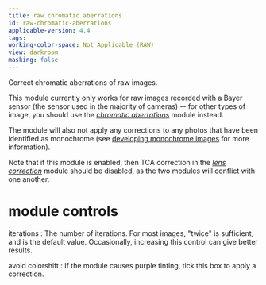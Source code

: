 ```yaml
---
title: raw chromatic aberrations
id: raw-chromatic-aberrations
applicable-version: 4.4
tags: 
working-color-space: Not Applicable (RAW) 
view: darkroom
masking: false
---
```


Correct chromatic aberrations of raw images.

This module currently only works for raw images recorded with a Bayer sensor (the sensor used in the majority of cameras) -- for other types of image, you should use the [_chromatic aberrations_](./chromatic-aberrations.md) module instead. 

The module will also not apply any corrections to any photos that have been identified as monochrome (see [developing monochrome images](../../guides-tutorials/monochrome.md) for more information).

Note that if this module is enabled, then TCA correction in the [_lens correction_](./lens-correction.md) module should be disabled, as the two modules will conflict with one another.

# module controls

iterations
: The number of iterations. For most images, "twice" is sufficient, and is the default value. Occasionally, increasing this control can give better results.

avoid colorshift
: If the module causes purple tinting, tick this box to apply a correction.

